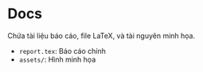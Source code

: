 # Docs
Chứa tài liệu báo cáo, file LaTeX, và tài nguyên minh họa.

- `report.tex`: Báo cáo chính
- `assets/`: Hình minh họa
